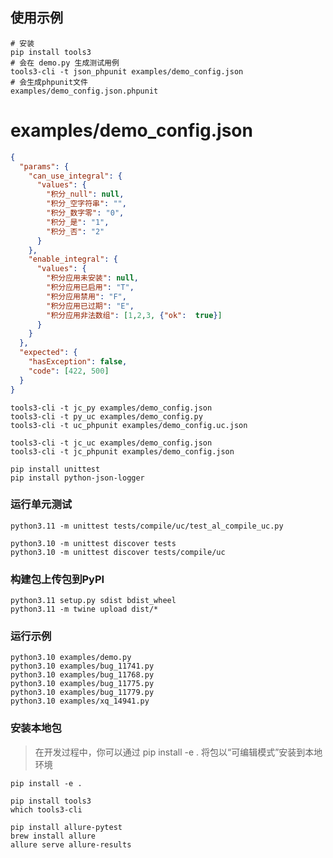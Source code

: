 
## 使用示例
```shell
# 安装
pip install tools3
# 会在 demo.py 生成测试用例
tools3-cli -t json_phpunit examples/demo_config.json
# 会生成phpunit文件
examples/demo_config.json.phpunit
```
# examples/demo_config.json
```json
{
  "params": {
    "can_use_integral": {
      "values": {
        "积分_null": null,
        "积分_空字符串": "",
        "积分_数字零": "0",
        "积分_是": "1",
        "积分_否": "2"
      }
    },
    "enable_integral": {
      "values": {
        "积分应用未安装": null,
        "积分应用已启用": "T",
        "积分应用禁用": "F",
        "积分应用已过期": "E",
        "积分应用非法数组": [1,2,3, {"ok":  true}]
      }
    }
  },
  "expected": {
    "hasException": false,
    "code": [422, 500]
  }
}

```

```text
tools3-cli -t jc_py examples/demo_config.json
tools3-cli -t py_uc examples/demo_config.py
tools3-cli -t uc_phpunit examples/demo_config.uc.json

tools3-cli -t jc_uc examples/demo_config.json
tools3-cli -t jc_phpunit examples/demo_config.json

```

```shell
pip install unittest
pip install python-json-logger

```

### 运行单元测试

```shell
python3.11 -m unittest tests/compile/uc/test_al_compile_uc.py

python3.10 -m unittest discover tests
python3.10 -m unittest discover tests/compile/uc
```

### 构建包上传包到PyPI
```shell
python3.11 setup.py sdist bdist_wheel
python3.11 -m twine upload dist/*
```

### 运行示例
```shell
python3.10 examples/demo.py
python3.10 examples/bug_11741.py
python3.10 examples/bug_11768.py
python3.10 examples/bug_11775.py
python3.10 examples/bug_11779.py
python3.10 examples/xq_14941.py
```

### 安装本地包
> 在开发过程中，你可以通过 pip install -e . 将包以“可编辑模式”安装到本地环境
```shell
pip install -e .
```

```shell
pip install tools3
which tools3-cli
```

```shell
pip install allure-pytest
brew install allure
allure serve allure-results
```